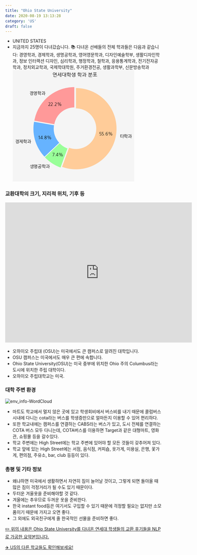 ```yaml
---
title: "Ohio State University"
date: 2020-08-19 13:13:28
category: 'US'
draft: false
---
```



* UNITED STATES
* 지금까지 25명이 다녀갔습니다. 
📚 다녀온 선배들의 전체 학과들은 다음과 같습니다: 경영학과, 경제학과, 생명공학과, 영어영문학과, 디자인예술학부, 생활디자인학과, 정보 인터랙션 디자인, 심리학과, 행정학과, 철학과, 응용통계학과, 전기전자공학과, 정치외교학과, 국제학대학원, 주거환경전공, 생활과학부, 신문방송학과
![department-info](../plots/US000135.png)
### 교환대학의 크기, 지리적 위치, 기후 등
<iframe
width="600"
height="450"
frameborder="0" style="border:0"
src="https://www.google.com/maps/embed/v1/place?key=AIzaSyC9e1AME-pVmWC4hBpFdu5S4dKzyepa3HQ&q=Ohio+State+University&center=40.0066723,-83.0304546&zoom=14" allowfullscreen>
</iframe>

* 오하이오 주립대 (OSU)는 미국에서도 큰 캠퍼스로 알려진 대학입니다.
* OSU 캠퍼스는 미국에서도 매우 큰 편에 속합니다.
* Ohio State University(OSU)는 미국 중부에 위치한 Ohio 주의 Columbus라는 도시에 위치한 주립 대학이다.
* 오하이오 주립대학교는 미국.


### 대학 주변 환경

![env_info-WordCloud](../univ_wordclouds_okt/env_info/US000135_env_info_okt.png)

* 마트도 학교에서 멀지 않은 곳에 있고 학생회비에서 버스비를 내기 때문에 콜럼버스 시내에 다니는 cota라는 버스를 학생증만으로 얼마든지 이용할 수 있어 편리하다.
* 또한 학교내에는 캠퍼스를 연결하는 CABS라는 버스가 있고, 도시 전체를 연결하는 COTA 버스 모두 다니는데, COTA버스를 이용하면 Target과 같은 대형마트, 영화관, 쇼핑몰 등을 갈수있다.
* 학교 주변에는 High Street에는 학교 주변에 있어야 할 모든 것들이 갖추어져 있다.
* 학교 앞에 있는 High Street에는 서점, 음식점, 커피숍, 옷가게, 미용실, 은행, 꽃가게, 편의점, 주유소, bar, club 등등이 있다.


### 총평 및 기타 정보 
* 왜냐하면 미국에서 생활하면서 자연히 짐이 늘어날 것이고, 그렇게 되면 돌아올 때 많은 짐이 걱정거리가 될 수도 있기 때문이다.
* 두터운 겨울옷을 준비해야할 것 같다.
* 겨울에는 추우므로 두꺼운 옷을 준비한다.
* 한국 instant food등은 여기서도 구입할 수 있기 때문에 걱정할 필요는 없지만 소모품이기 때문에 가지고 오면 좋다.
* 그 외에도 외국친구에게 줄 한국적인 선물을 준비하면 좋다.


[✏️ 위의 내용은 Ohio State University를 다녀온 연세대 학생들의 교환 후기들을 NLP로 가공한 요약본입니다.](http://oia.yonsei.ac.kr/partner/expReport.asp?ucode=US000135&bgbn=A)

[✈️ US의 다른 학교들도 확인해보세요!](https://yonsei-exchange.netlify.app/?category=US)
